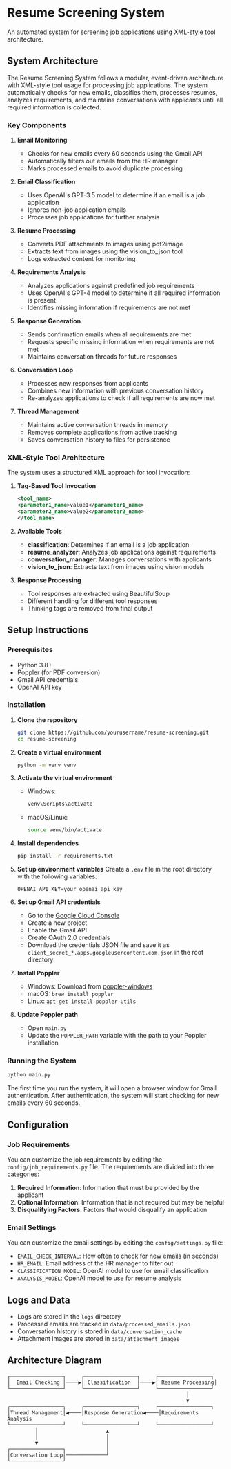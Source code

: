 # Resume Screening System

An automated system for screening job applications using XML-style tool architecture.

## System Architecture

The Resume Screening System follows a modular, event-driven architecture with XML-style tool usage for processing job applications. The system automatically checks for new emails, classifies them, processes resumes, analyzes requirements, and maintains conversations with applicants until all required information is collected.

### Key Components

1. **Email Monitoring**
   - Checks for new emails every 60 seconds using the Gmail API
   - Automatically filters out emails from the HR manager
   - Marks processed emails to avoid duplicate processing

2. **Email Classification**
   - Uses OpenAI's GPT-3.5 model to determine if an email is a job application
   - Ignores non-job application emails
   - Processes job applications for further analysis

3. **Resume Processing**
   - Converts PDF attachments to images using pdf2image
   - Extracts text from images using the vision_to_json tool
   - Logs extracted content for monitoring

4. **Requirements Analysis**
   - Analyzes applications against predefined job requirements
   - Uses OpenAI's GPT-4 model to determine if all required information is present
   - Identifies missing information if requirements are not met

5. **Response Generation**
   - Sends confirmation emails when all requirements are met
   - Requests specific missing information when requirements are not met
   - Maintains conversation threads for future responses

6. **Conversation Loop**
   - Processes new responses from applicants
   - Combines new information with previous conversation history
   - Re-analyzes applications to check if all requirements are now met

7. **Thread Management**
   - Maintains active conversation threads in memory
   - Removes complete applications from active tracking
   - Saves conversation history to files for persistence

### XML-Style Tool Architecture

The system uses a structured XML approach for tool invocation:

1. **Tag-Based Tool Invocation**
   ```xml
   <tool_name>
   <parameter1_name>value1</parameter1_name>
   <parameter2_name>value2</parameter2_name>
   </tool_name>
   ```

2. **Available Tools**
   - **classification**: Determines if an email is a job application
   - **resume_analyzer**: Analyzes job applications against requirements
   - **conversation_manager**: Manages conversations with applicants
   - **vision_to_json**: Extracts text from images using vision models

3. **Response Processing**
   - Tool responses are extracted using BeautifulSoup
   - Different handling for different tool responses
   - Thinking tags are removed from final output

## Setup Instructions

### Prerequisites

- Python 3.8+
- Poppler (for PDF conversion)
- Gmail API credentials
- OpenAI API key

### Installation

1. **Clone the repository**
   ```bash
   git clone https://github.com/yourusername/resume-screening.git
   cd resume-screening
   ```

2. **Create a virtual environment**
   ```bash
   python -m venv venv
   ```

3. **Activate the virtual environment**
   - Windows:
     ```bash
     venv\Scripts\activate
     ```
   - macOS/Linux:
     ```bash
     source venv/bin/activate
     ```

4. **Install dependencies**
   ```bash
   pip install -r requirements.txt
   ```

5. **Set up environment variables**
   Create a `.env` file in the root directory with the following variables:
   ```
   OPENAI_API_KEY=your_openai_api_key
   ```

6. **Set up Gmail API credentials**
   - Go to the [Google Cloud Console](https://console.cloud.google.com/)
   - Create a new project
   - Enable the Gmail API
   - Create OAuth 2.0 credentials
   - Download the credentials JSON file and save it as `client_secret_*.apps.googleusercontent.com.json` in the root directory

7. **Install Poppler**
   - Windows: Download from [poppler-windows](https://github.com/oschwartz10612/poppler-windows/releases/)
   - macOS: `brew install poppler`
   - Linux: `apt-get install poppler-utils`

8. **Update Poppler path**
   - Open `main.py`
   - Update the `POPPLER_PATH` variable with the path to your Poppler installation

### Running the System

```bash
python main.py
```

The first time you run the system, it will open a browser window for Gmail authentication. After authentication, the system will start checking for new emails every 60 seconds.

## Configuration

### Job Requirements

You can customize the job requirements by editing the `config/job_requirements.py` file. The requirements are divided into three categories:

1. **Required Information**: Information that must be provided by the applicant
2. **Optional Information**: Information that is not required but may be helpful
3. **Disqualifying Factors**: Factors that would disqualify an application

### Email Settings

You can customize the email settings by editing the `config/settings.py` file:

- `EMAIL_CHECK_INTERVAL`: How often to check for new emails (in seconds)
- `HR_EMAIL`: Email address of the HR manager to filter out
- `CLASSIFICATION_MODEL`: OpenAI model to use for email classification
- `ANALYSIS_MODEL`: OpenAI model to use for resume analysis

## Logs and Data

- Logs are stored in the `logs` directory
- Processed emails are tracked in `data/processed_emails.json`
- Conversation history is stored in `data/conversation_cache`
- Attachment images are stored in `data/attachment_images`

## Architecture Diagram

```
┌─────────────────┐     ┌─────────────────┐     ┌─────────────────┐
│  Email Checking │────▶│ Classification  │────▶│ Resume Processing│
└─────────────────┘     └─────────────────┘     └─────────────────┘
                                                          │
                                                          ▼
┌─────────────────┐     ┌─────────────────┐     ┌─────────────────┐
│Thread Management│◀────│Response Generation◀────│Requirements Analysis
└─────────────────┘     └─────────────────┘     └─────────────────┘
         │                      ▲
         │                      │
         ▼                      │
┌─────────────────┐             │
│Conversation Loop│─────────────┘
└─────────────────┘